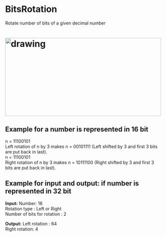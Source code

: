 # BitsRotation
Rotate number of bits of a given decimal number 

# <img src="https://scontent.fcai20-4.fna.fbcdn.net/v/t1.6435-9/178946586_2829025704003925_7377436379080386447_n.jpg?_nc_cat=102&ccb=1-3&_nc_sid=b9115d&_nc_ohc=dlCySPRCkFoAX_9e1ua&_nc_ht=scontent.fcai20-4.fna&oh=e63cd44c3d4a64fa05e194a472b25125&oe=60C270D4" alt="drawing" width="500" height="250" />

## Example for a number is represented in 16 bit

n = 11100101 \
Left rotation of n by 3 makes n = 00101111 (Left shifted by 3 and first 3 bits are put back in last). \
n = 11100101 \
Right rotation of n by 3 makes n = 10111100 (Right shifted by 3 and first 3 bits are put back in last). 

## Example for input and output: if number is represented in 32 bit

**Input:**
Number: 16\
Rotation type : Left or Right \
Number of bits for rotation : 2 

**Output:**
Left rotation : 64 \
Right rotation: 4 

